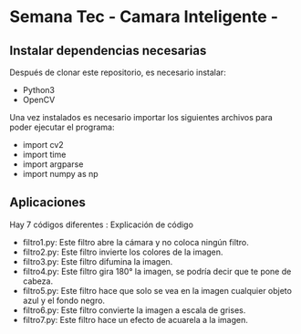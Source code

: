 # Semana Tec - Camara Inteligente -

## Instalar dependencias necesarias

Después de clonar este repositorio, es necesario instalar:

- Python3
- OpenCV

Una vez instalados es necesario importar los siguientes archivos para poder ejecutar el programa:
- import cv2
- import time
- import argparse
- import numpy as np

## Aplicaciones

Hay 7 códigos diferentes :
Explicación de código
- filtro1.py: Este filtro abre la cámara y no coloca ningún filtro. 
- filtro2.py: Este filtro invierte los colores de la imagen.
- filtro3.py: Este filtro difumina la imagen.
- filtro4.py: Este filtro gira 180° la imagen, se podría decir que te pone de cabeza.
- filtro5.py: Este filtro hace que solo se vea en la imagen cualquier objeto azul y el fondo negro.
- filtro6.py: Este filtro convierte la imagen a escala de grises.
- filtro7.py: Este filtro hace un efecto de acuarela a la imagen.
